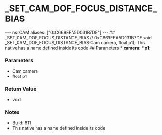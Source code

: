 # _SET_CAM_DOF_FOCUS_DISTANCE_BIAS

--- ns: CAM aliases: ["0xC669EEA5D031B7DE"] --- ## _SET_CAM_DOF_FOCUS_DISTANCE_BIAS  // 0xC669EEA5D031B7DE void _SET_CAM_DOF_FOCUS_DISTANCE_BIAS(Cam camera, float p1);  This native has a name defined inside its code  ## Parameters * **camera**: * **p1**:

### Parameters
* Cam camera
* float p1

### Return Value
* void

### Notes
* Build: 811
* This native has a name defined inside its code

